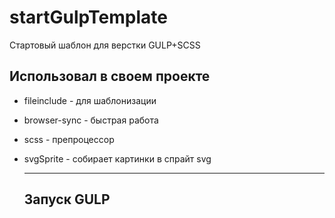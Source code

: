 # startGulpTemplate
Стартовый шаблон для верстки GULP+SCSS

## Использовал в своем проекте 

+ fileinclude - для шаблонизации
+ browser-sync - быстрая работа
+ scss - препроцессор
+ svgSprite - собирает картинки в спрайт svg
  
  ------------------------------------------------------------

  ## Запуск GULP

  <gulp>

